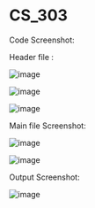 # CS_303


Code Screenshot:

Header file :

![image](https://user-images.githubusercontent.com/90852420/205170857-a11860d8-327f-47aa-aa1e-07b51d747fc3.png)

![image](https://user-images.githubusercontent.com/90852420/205171093-6268d7b8-b45b-4a5e-95ab-50e67bef7aad.png)

![image](https://user-images.githubusercontent.com/90852420/205171138-ff508836-407c-420d-a93e-f90d6422fe0c.png)


Main file Screenshot: 

![image](https://user-images.githubusercontent.com/90852420/205171235-3d647708-f2c6-42a1-9681-76bead123559.png)

![image](https://user-images.githubusercontent.com/90852420/205171314-cb77bd1e-4322-44d8-bcaa-8912d281c229.png)


Output Screenshot:
 
![image](https://user-images.githubusercontent.com/90852420/205170616-e67b45d4-99fb-4862-884a-e6bf00bc55b5.png)
